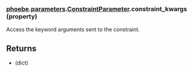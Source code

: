 ### [phoebe](phoebe.md).[parameters](phoebe.parameters.md).[ConstraintParameter](phoebe.parameters.ConstraintParameter.md).constraint_kwargs (property)




Access the keyword arguments sent to the constraint.

Returns
------
* (dict)

